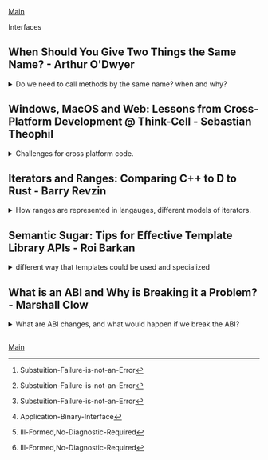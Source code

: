 <!--
ignore these words in spell check for this file
// cSpell:ignore O'Dwyer Theophil conio Revzin swappable ssize Niebloids Hollman Niebler Sutter Clow libstdc
-->
[Main](README.md)

Interfaces

## When Should You Give Two Things the Same Name? - Arthur O'Dwyer

<details>
<summary>
Do we need to call methods by the same name? when and why? 
</summary>

[When Should You Give Two Things the Same Name?](https://youtu.be/OQgFEkgKx2s)

> - When do ue us classical inheritance.
> - Idiosyncratic philosophical digressions.
> - Copious anecdotes from the STL.
> - Kind of a major rabbit-hole about constructors.
> - Mental templates, macros and polyfills
> - Bonus mantras and takeaways.

### The role of (OO) Inheritance

What do we expects from inheritance?/
We expect virtual functions and somewhere that they're used: polymorphic methods, deletion of pointers through the virtual destructor...

```cpp
struct Animal{
    virtual void feed();
    virtual ~Animal()=default
};
struct Cat: public Animal{
    // what do we expect here?
    //probably an override of feed()
};
```

but if we see code with value-semantic and none polymorphic code, we will be confused.

```cpp
Cat acquirePet();
void foo(Cat & current)
{
    auto newPet = acquirePet();
    std::swap(current, newPet);
}
```

the two approches can be combined (public inheritance without polymorphism)

> - EBO - [Empty Base Optimization](https://en.cppreference.com/w/cpp/language/ebo)
> - CRTP - [Curiously Recurring Template Pattern]https://en.cppreference.com/w/cpp/language/crtp
> - TagDispatch

but they are more of a corner cases, not the intended usage of inheritance.

```cpp
template <class Allocator>
struct CatEBO : Allocator{

};

struct CatCRTP : CanFightWith<CatCRTP>
{

};

struct CatTagDispatch: AnyAnimalTag
{

};
```

according to Liskov's substition principle:

> "**If** for each object o1 of type S **there is** an object o2 of type T **such that** all programs P defined in terms of T, the behavior of P is unchanged when o1 is substituted for o2, **then** S is a subtype of T."

and adding Occam's Razor

> "Make class S a chile of class T **if and only if** you intended to pass an objet o1 of types S as the argument to some function P defined in terms of T"
> if you don't intend to do that, there is no reason for that public inheritance relationship to exists,... and therefore that relationship should **not** exists.

Chesterton speaking against unnecessary changes and the mindset of 'modern reformers' (someone who does reforms for the sake of refroms).

> "The modern reformer says "I don't see the use of this fence; let us clear it away". The more intelligent type answers, "When you can tell me that you **do** see why it is here, **then** maybe i will allow you to destroy it"". \
> --G.K. Chesterton(1929), lightly abridged
>
> Since fences generally have reasons, tearing down fences should not be done lightly.

so if we see classical inheritance, we shouldn't change it (in a refactor) until we see why it was done this way in the first place.

Robert Frost

> "Before I build a wall I'd ask To know\
> What I was walling in, or walling out"\
> --Robert Frost, "Mending Wall" (1914)

before we put up a fence, we should know what we're doing, the reason for it, and we should document it clearly, so if we come across it in the future, we can rationally consider if it's safe to remove in the current situation.

otherwise, we might run into 'The paradox of the useless fence'./

- before we tear down a fence, we must understand why it's there.
- if there was no reason to build the fence, it will be hard to understand why it was build.
- therefore: it's harder to remove a fence that was build for no good reason than a fence that was built for good reasons with a sound rationale.

and this is a thing that we can see in many codebases. somebody writes a code that uses a technique without a good reason, and then we can't remove the code because we can't understand what they were trying to do.

in c++, when we see inheritance, we expect to see a reason why it was designed this way, and specifically, we expect to see someone using a polymorphic method. if we aren't "forced" into inheritance, we should avoid it. **Prefer composition over inheritance (Has-A is better than Is-A)**.

### Naming and STL Examples

A single name for a single entity:

> - We should use different words to refer to different ideas.
> - When refering to the same idea, we should use the same word.
> - Any given single identifier should refer unambiguously to a single entity.

two codebase, which is easier? A uses the same name (diffrent signature) for two functions. B uses different names.

```cpp
//A
bool feed(Snake& snake);
bool feed(Bear& bear);
```

or

```cpp
//B
bool feed_snake(Snake& snake);
bool feed_bear(Bear& bear);
```

using the specialized name helps us detect and trace, we can always find all the usages, jump to it, rename it, and we can always tell if which function is used. it help the computer with overload resolution, and makes it easier for the IDE.

so if we see the version A (with the overloads of the identical name), we expect that there was a reason for this, and we should actually expect a specific reason - polymorphism.

polymorphism isn't just virtual functions, there's also static polymorphism of templates.

```cpp
template <typename T>
void solve_puzzle(Animal& a)
{
    feed(a); //calling a specific overload.
}
```

both std::vector and std::list (and many other containers) use the identifier "_.push_back()_" as a method name. this same name allows us to create a template function. like the _std::back_inserter_ iterator, _std::swap_.

```cpp
template <typename T>
struct back_insert_iterator{
    //...
    // container is T*
    back_insert_iterator& operator=(const T::value_type& x)
    {
        container->push_back(x);
    }
};
```

if there was no use of polymorphism, a unique identifier would be easier to read, understand and maintain, but we get so much functionality from the STL,which makes the overloaded versions preferabl.

a counter example from the STL, _erase_ has two overloads. one identifier with two entities. Arthur says that this code doesn't facilitate any polymorphism.

```cpp
class vector
{
    using CI = const_iterator;
    iterator erase(CI first,CI last);
    iterator erase(CI where){
        return erase(where,where+1);
    }
};
```

here is an example where we trip over ourselves, we have a vector of numbers, we want to keep only the even numbers. we use the erase-remove idiom but we forget to pass the second argument to _.erase()_, so we erase only one element.

```cpp
bool isOdd(int);
std::vector<int> v= {1,2,3,4,5,6,7};
v.erase(std::remove_if(v.begin(),v.end(),isOdd)); // erase remove idiom, erase with one arguments
static_assert(std::none_of(v.begin(),v.end(), isOdd)); // this fails!
```

what we should have done is

```cpp
v.erase(std::remove_if(v.begin(),v.end(),isOdd),v.end()); // erase remove idiom, erase with two arguments
static_assert(std::none_of(v.begin(),v.end(), isOdd)); // now it's ok
```

why was the overload created? arthur says there isn't a good reason.

### An Issue with the Constructor

STL classes have too many overloads, especially std::string,

```cpp
class string {
    string(size_t n,char); // string with n times of char
    string(const char * ,size_t n); // first n chars of char*
    string(const string &,size_t pos); // copy of other string, starting at some position
    template<InputIterator It>
    string(It,it); //take two iterators
}

size_t zero =0;
auto a =std::string(zero,0); //what is called here? zero instance of character 0
auto b =std::string(0,zero); // calls the overload with the const char*, undefined behavior probably
auto c = std::string("abcd",2);  // "ab" constructor first n chars,
auto d = std::string("abcd"s,2); // "cd" constructor copy of other string from position, just because we added the string literal
```

could all these constructor be replaced with factories?

```cpp
class stringRevised {
    static stringRevised fromCopiesOfN(size_t n,char); // string with n times of char
    static stringRevised fromPtrAndLength(const char * ,size_t n); // first n chars of char*
    static stringRevised fromSuffixStartingAt(const stringRevised &,size_t pos); // copy of other string, starting at some position
    template<InputIterator It>
    static stringRevised fromRange(It,it); //take two iterators
};
size_t zero =0;
auto a =stringRevised::fromCopiesOfN(zero,0);
auto b =stringRevised::fromPtrAndLength(0,zero);
```

we couldn't do this, constructors are special.
factory functions are self documenting and easy to understand, but they don't work with the perfect-forwarding wrappers.

- _std::make_shared_, _std::make_unique_
- _emplace_back_, _optional::emplace_, _variant::emplace_

```cpp
auto a1 = std::make_shared<std::string>(zero,0);
auto a2 = std::make_shared<stringRevised>(stringRevised::fromCopiesOfN(zero,0)); //extra move operation in the good case, copy also possible.
```

constructor syntax allows us to create objects not on the stack in a comfortable way. we can actually 'new auto' (c++17) to heap allocate a factoy function p-rvalue result, gurantess heap ellision,actually good

```cpp
T t1 =T(1,2);
T* p1 =new T(2,3);
T t2 = T::fromTwoInt(3,4);
T* p2 = new auto(T::fromTwoInt(4,5)); //this works!
```

could we make a generic perfect forwarding function with factory functions?
something like this? this would work, but now instead of having a single identifier for many entities as the constructor, we simply have to choose a different name that all the classes are going to use and it won't be informative

```cpp
template <typename T, typename... Args>
auto build_shared(Args...args)
{
    T* p= new auto(T::createGenerically(args...));
    return std::make_shared<T>(p);
}
```

our fantasy: could we pass the creation format itself? pass in the factory function itself? in today's c++, this must be a concrete set (not overload set). there is one proposal for "lifting" an overload set into a concrete lambda object. a different proposal for an object that deduces types from an overload set(std::overload_set, like std::initializer_list), some sort of compiler magic.

```cpp
template <typename How, typename... Args> //the class 'How' is the problem
auto build_shared_How(How how,Args...args)
{
    auto *p= new auto(how(std::forward<Args>(args)...));
    return std::shared_ptr(p);
}
std::shared_ptr<stringRevised> sp1 = build_shared_How(stringRevised::fromCopiesOfN,0,0);
std::shared_ptr<stringRevised> sp2 = build_shared_How(stringRevised::fromPtrAndLength,0,0);

//proposal 1,
//auto sp3 = build_shared_How([]stringRevised::fromCopiesOfN,0,0);
```

### Mental Models, Macros, Polyfills

to recap, sometimes we give two entities (in different classes) the same name with the same signature, because we are going to template on the class type. this is what _std::make_shared_ does (with perfect forwarding)

```cpp
template<class Animal>
void foo(Animal & a)
{
    a.feed();
}
```

sometimes we give the same name but different signatures, because we're going to template on the argument types.

```cpp
template <class Animal, class... Foods>
void bar(Animal &a, Foods... foods)
{
    a.feed(foods...);
}
```

all STL containters provide _c.insert(pos,value)_, associative containers (like std::set) ignore the positional value. this allows us to create an _std::inserter_ with the same arguments for all containers.

```cpp
std::vector<int> data ={1,2,3}

std::vector<int> c1;
std::copy(data.begin(),data.end(),std::inserter(c1,c1.begin()));
std::set<int> c2;
std::copy(data.begin(),data.end(),std::inserter(c2,c2.begin()));
```

inserting into a set doesn't always make it bigger, if the set contains the element, it just returns it. the mental model of inserting into a set is different.
should all insert functions have the same name? why not _insertAt(pos,x)_ ,_insertNodeHandle(nh)_, _insertRange(it1,it2)_.

STL provides uniformity of containers, all containers share the same API, we can switch from _std::vector_ to _std::deque_, _std::list_ or even _std::multiset_, but does it work work the same?

no. the behavior is different. _.push_back()_ on _std::deque_ maintains the iterators, but not on a _std::vector_, _.push_back()_ invalidates the iterators (the vector might have be reallocated).

```cpp
//std::deque<int> data = {3,1,4,1,5,9,2,6,5}; //replace deque for vector
std::vector<int> data = {3,1,4,1,5,9,2,6,5};
std::sort(data.begin(), data.end());
auto [first,last]= std::equal_range(data,begin(),data.end());
data.push_back(100); // invalidates iterators in vector
data.erase(first, last); // undefined behavior in vector
for (int i: data)
{
    std::cout << i << '\n';
}
```

Can templates be mental?

> "Software engineering is programming integrated over time"\
> -- Titus Winters.

Sharing names as upgrade paths?
std::string*view and std::string share the same names for many functionalities, it was done in purpose. this was done so we could upgrade the std::string to std::string_view without issues. this was done with \_std::optional*, it has the same operators as the smart pointer classes. the reasoning was that we could replace _std::unique_ptr_ with _std::optional_, this way we reduce heap allocation and still get the 'not created' option.

reusing names can still lead to bugs. in this example both _std::optional_ and the inner type have _.reset()_ method, if we use it with the dot notation, we call the _std::optional_ method, the arrow notations is for the inner type. this would happen also with a smart pointer.

the code compiles and runs, but it doesn't do what we think it does!

```cpp
struct DataCache{
    void update(key,value);
    void reset();
};
struct Connection
{
    std::optional<DataCache> dataCache_;
    void resetCache()
    {
        if (dataCache_) //if optional value exists
        {
            dataCache_.reset(); //oops! bug! not we don't have a cache at all.
            //dataCache_->reset(); //this is what we wanted!
        }
    }
};
```

the STL and boost libraries also try to have the same names for the sake of upgrade paths.it's not a template metaprogramming, more of a **macro based static polymorphism**. the API was designed to allow this behavior. it's also called **polyfill**. the boost version is a _polyfill_ for the std version.

```cpp
#if __cplusplus >= 201703L
#include <optional>
using std::optional;
#else
#include <boost/optional/hpp>
using boost::optional;
#endif
```

we can also use this from compiler flags as platform specific polymorphism.

```cpp
namespace curses
{
    void clearScreen();
    void drawAt(int x, int y, char ch);
}

namespace conio
{
    void clearScreen();
    void drawAt(int x, int y, char ch);
}

using namespace TERMLIB; // -DTERMLIB=curses or -DTERMLIB=conio
void drawTitleBar()
{
    for (int x =0; x< 100; ++x)
    {
        drawAt(x,1,'#');// calls different function according to the TERMLIB flag.
    }
}
```

### Takeaways and Mantra

if the default parameters isn't used, don't use it. it's like an overload set, check if it's justified to use.

concepts are constrains on types, but we define them based on the algorithms, we define things based on usage.

std::enumerators - template specialization on enums that have the same name.

> - Inheritance is for sharing an interface.
>   - and so is overloading
> - Use a single names for a single entity
> - When you see two things with the same name, assume there is a reason for it.
> - When you have option to give two things the same name, **don't, unless** there is a reason for it.
> - To find concepts, don't study what your callees provide in common; study what your callers require
> - Default function arguments are the devil.

</details>

## Windows, MacOS and Web: Lessons from Cross-Platform Development @ Think-Cell - Sebastian Theophil

<details>
<summary>
Challenges for cross platform code.
</summary>

[Windows, MacOS and Web: Lessons from Cross-Platform Development @ think-cell](https://youtu.be/Cmud1jO__VA)

they started with a library that was developed in windows environment,it was a plug-in, and therefore, dynamically loaded and not in control of the entire process, many shared resources.
they

> "need a cross-platform toolkit that hides platforms specifics and **behaves identically** on different platforms"

(if such things can exists)

> Agenda
>
> 1. Levels of Abstraction: Hiding Platform Specifics
> 2. Kernel Object Lifetimes: Interprocess Shared Memory
> 3. Common Tooling I: Text Internationalization
> 4. Common Tooling II: Error Reporting
> 5. Moving to WebAssembly

### Levels of Abstraction: Hiding Platform Specifics

platform independent c++?
there are easy cases, like rendering, http requests (with the system API), child process and setting IO pipes. theses cases can be

> "Clearly defind as '**data In, data Out**'"

but even these cases can be difficult to make true platfrom indpendent, like direct call to rename/move files, which has different behavior flag for windows and macOs.

consider what the function really does and what it needs, what is the purpose of the function? if we know the "Why" - the reasoning for the function (what the user tries to achieve), we can tailor the "How" - what do we call in each platform. we don't simply route the arguments to the OS system call.

creating a file that is automatically deleted by the OS when the system closes (even at crush) but while it's alive it can be used by other processes. this behavior can be easily down on windows, but not on Mac, so maybe we need to rethink the 'how', and use a sqlite database for this in macOS, rather than file.

> - cross platform interfaces need to have well-defined, strong semantics.
> - weak semantics lead to subtle errors.
>   - Warning Sign: Having to look at the implementation.
> - Strong semantics increase DoF (degrees of freedom) for the implementor.
> - Too high-level.
>   - missed chance to unify code. Rare, we are lazy.
> - Too low-level.
>   - You'll force identical interfaces on very different things.
>   - semantics don't match operating system (_QFile::setPermissions_).
>   - or you'll loose a lot of expressiveness (_rename_).

### Kernel Object Lifetimes: Interprocess Shared Memory

boost and other libraries solve some of the problems for us, but sometimes we can to better.

boost offere interprocess communication tools, different shared memory behavior for windows and mac, windows cleans up, Posix can keep files alive for a long while. there are Robust Mutexes, file locking.

### Common Tooling I: Text Internationalization

a tool for text internationalization: translating, numbers formats.
text, context, plurality forms, what we wants.

[Boost.Locale] (https://www.boost.org/doc/libs/1_51_0/libs/locale/doc/html/main.html) was added in 2018 (boost 1.67), which supports tranlation by creating a catalog of transaltion, in boost it's runtime, in their implementation they try to make it constexpr. we don't want to read a file from disk, it's dangerous, we rather link the translations as part of the program.

> reminder about constexpr

strong and identical semantics can also refer to external tools in the build process.

### Common Tooling II: Error Reporting

dumping stack data to file, different for windows and Unix. they have an error report system that sends error to the backend and tries to identify the error. but file formats for dumps are different, and it needs to be standardized.
macOS allows to send access permissions to other processes.

### Moving to WebAssembly

the products ships with chrome extensions and webapp. they tried to use TypeScript (not JavaScript). but they weren't able to share data with c++. using C++ was typeunsafe because it lacked wrappers for JavaScript. so they built something of their own.
it's called 'Defiantly typed", and they have 'typescriptem'. which creates type safe c++ that does JavaScript.

in typescript, decleration order doesn't matter. so there needs to be some dependency list. typescript has non-integer enums, so they created a marshal enum template, and they had to create function callbacks.

</details>

## Iterators and Ranges: Comparing C++ to D to Rust - Barry Revzin

<details>
<summary>
How ranges are represented in langauges, different models of iterators.
</summary>

[Iterators and Ranges: Comparing C++ to D to Rust](https://youtu.be/d3qY4dZ2r4w), [Slides](https://cppnow.digital-medium.co.uk/wp-content/uploads/2021/05/Iteration-Models-slides.pdf)

a sequence (list, vector, map, generator,etc..) of data, we need a unifrom set of operations (read, advance, check if done?).
C++ has an iterator pair model, one for the first elements (which we move), and one iterator for one-past-the last (end iterator), we can advance the iterator (forward, backward for bi-directional, or even jump if it's a random access), read from it and check if it's the same as the ending iterator.

### C++ Ranges

in c++ ranges, we have an iterator as one type and the sentinel as the end point.

in this example we have the pair (begin, end), andvance, read, and check if done. it's deliberately a classic for loop and not a range for loop.

```cpp
template <range R>
void print_all(R&& r)
{
    auto it = ranges::begin(r);
    auto it = ranges::end(r);

    for (;it != last;++it)
    {
        fmt::print("{}\n",*it);
    }
}
```

_transform_ (map in other langauges) and _filter_\
a slide of how to implement c++ _transform_, a bit about the _end()_ method that returns iterator rather than the sentinel in case of _common_range_, all sorts of const overloads. transform is a wrapper around the iterator behavior, the 'read' behavior is a function that uses the value returned from the underlying 'read'. with filter, we have a problem that the we can't tell before hand what is the first element (it's not a one-to-one relationship), so there are some issues about constant times and stashing, but in the end it's wrapper over find-if

### The D Ranages Model - Iterators Must Go

D supports popping (shrinking, slicing), we work directly on the range object, we read the front element and pop it to advance.

a slide about implementing D behavior in C++. a slide about map (c++ transform) and filter in D, a lot less boiler plate code, D has more pronounced problem with the filter behavior (it's harder to find the first element), it fixes it with something called 'prime', which ensures the first element is correct.

in csharp, we use an enumerator that starts before the first element.

```csharp
var l = new List<int>{1,2,3};
var e = l.GetEnumerator();
while (e.MoveNext())
{
    Console.WriteLine(e.Current);
}
```

he describes c++,D and c# as 'reading languages'

> - _read_ is a distinct, idempotent function (can call it as many times as we want and get the same result)
> - it has an intresting downside..
>   - in the example below, how many times is the 'some_operation' invoked?

```cpp
auto some_operation(int)->int;
void impl()
{
    std::vector<int> v = {1,2,3,4,5,6};
    auto r = v
        | map(some_operation) //c++ transform
        | filter([](int i){return i % 2 === 0;});
    for (int i:r)
    {
        fmt::print("{}\n",i);
    }
}
```

we actually have more than expected invocations! each element that satisfies the condition has an extra invocation, one to check if it's a match, and another to actually return the value. this happend in D and C# as well.

if the D model is simpler than c++ iterator pair model, then why wasn't c++ ranges implemented like D?\
looking at find-if example, and then trying to make a subrange of all the elements until that element. it's easy in c++, find the first match and use it as a cutoff point for the subrange.

```cpp
template <forward_iterator I, sentinel_for<I> S, indirect_unary_predicate<I> Pred>
auto until(I first, S last, Pred pred)-> subrange<I>
{
    I firstMatch = find_if(first,last, pred);
    return{first,firstMatch};
}
```

in D, things aren't as easy. D works with ranges, and there is perfect way to do it, we can do it lazy, like _take-while_, which is a range that lazy evalutes and continues until the predicate is matched. alternatively, we can implement it as like _take-range_, we use the predicate to count the number of elements before the first element that fulfills the predicate, and then take exactly that many elements
(position). in D we have a bit more algorithms, and we rely more on indices.

splitting ranges, taking a subrange. or even breaking the range according to some idea. we build everything on top of the search functionality.

```cpp
template <forward_iterator I, sentinel_for<I> S,forward_iterator I2, sentinel_for<I2> S2>
auto find_split(I first, S last, I2 first2, S2 last2)
{
    auto mid = ranges::search(first,last, first2,last2);
    auto pre = ranges::subrange(first,mid.begin());
    auto post = ranges::subrange(mid.end(),last);

    return tuple{pre,mid,post};
}
```

D has different methods for findSplit, findSplitAfter,findSplitBefore, and it doesn't have many chances for code reuse, it again needs to rely on indices.

### The Rust Iterator Model

Rust is very different from C++, it has one method, _next_, we can use it once to get the data, and that's it. it gives the data, moves to the next element, the checking is done by returning an OptionalReference.

the map operation is rust is simply taking the next element, if it's nullopt, return the nullopt, otherwise, return the result of invoking the mapping function on it. filter moves forward until it reaches the end or an element that satisfies the condition.
actually, python and java are similar.\
we can call them 'iterator languages', read isn't a separate operation. java is a bit different than rust and python, it has the _.hasNext()_, which uses a cached element.

rust also has cached element mechanics, which is called _peek_.

### Iterator Languages

if the reading languages, calling map and then filter had extra operations of the map function, in iterator languages, there is no extra overhead, the mapping is called once per element. but if we have drop operation, we still pay for the mapping, (because the read and advance operations are linker), while in reading langauges we don't need to read the data to advance over it.

in c++, we can take the iterator returned from find_if, and simply delete it.

in iterator languages, how do we remove the matched value? we need a different algorithm, instead of find_if to match the value, we search for the position and then delete the element in that position.

for group_by (group_on, partitaion_by,chunkBy, chunkOn) there are two approaches: binary and unary. we can implement the unary approach in terms of the binary approach. they return a range of ranges.

slides about rust, group*by and \_getlines*,

> Functional gaps in iterator languages
>
> - No container/iterator cohesion
> - What about algorithms?
>   - no binary _group_by_
>   - no _adjacent_find_ or _adjacent_difference_
>   - no _sort_
>   - no _slide_
>   - no _search_, _mismatch_ of _find_end_
>   - no _lower_bound_, _upper_bound_, _equal range_ or _binary_search_
>   - no _next_permutation_ or _prev_permutation_
>   - no _stable_partition_ or _rotate_ (_partition_ returns index)
>   - no _min_element_, _max_element_ or _minmax_element_

| language | type     | element       | read              | advance           | done?             |
| -------- | -------- | ------------- | ----------------- | ----------------- | ----------------- |
| C++      | reading  | iterator it   | \*it              | ++it              | it == last        |
| D        | reading  | range r       | r.front()         | r.popFront()      | r.empty()         |
| C#       | reading  | IEnumerator e | e.Current         | e.moveNext()      | e.moveNext()      |
| Rust     | iterator | iterator it   | it.next()         | it.next()         | i.next()          |
| Python   | iterator | iterator it   | it.\_\_next\_\_() | it.\_\_next\_\_() | it.\_\_next\_\_() |
| Java     | iterator | iterator it   | it.next()         | it.next()         | it.hasNext()      |

</details>

## Semantic Sugar: Tips for Effective Template Library APIs - Roi Barkan

<details>
<summary>
different way that templates could be used and specialized
</summary>

[Semantic Sugar: Tips for Effective Template Library API](https://youtu.be/u0rvEMV8Qq4), [slides](https://cppnow.digital-medium.co.uk/wp-content/uploads/2021/05/Semantic-Sugar_-Tips-for-Effective-Template-Library-APIs-1.pdf)

template libraries. concepts were conceptualized even back in 2013,2014, before the language was able to provide them.

templates and overload resultion, writing the same algorithm for multiple types, metaprogramming for implementing different overloaded algorithms.

```cpp
template <class T>
constexpr const T & min(const T &a, const T &b)
{
    return (b<a) ? b :a;
}

template <class T>
constexpr void swap(T &a, T &b) noexcept;

template <class T2, std::size_t N>
constexpr void swap(T2 (&a)[N], T2 (&b)[N]) noexcept;
```

somtimes multiple overloads are legitmate, but one is preferable, so we can use _std::enable_if_ and SFINAE[^1].

things that we will see this lecture

- Putting constrains on our templates
- C++20 Concepts- alternatives and ancestors
- Many opinions, some facts
- Tips and ideas, when should use various mechanisms
- Suggestions for changes to the language (opinions, not facts)
- Snippets from the STL
- Clips from Youtube

concepts are:

### A Bunch of Boolean Expressions

defining concepts with boolean expressions, and with c++20 'requires' keyword.

```cpp
template <class T>
concept integral = std::is_integral_v<T>;

template <class T>
concept signed_integral = std::is_integral_v<T> && std::is_signed_v<T>;

template <class T>
concept swappable = requires(T& a,T& b)
    {
        ranges::swap(a,b;)
    };
```

we could do this before c++20, with type traits (classes that have `::value` member), variable templates and function templates

[integral_constant](https://en.cppreference.com/w/cpp/types/integral_constant), \
[std::enable_borrowed_range](https://en.cppreference.com/w/cpp/ranges/borrowed_range), \
[std::is_pointer_interconvertible_with_class](https://en.cppreference.com/w/cpp/types/is_pointer_interconvertible_with_class)

```cpp
template <bool B>
using bool_constant = std::integral_constant<bool,B>;
typedef bool_constant<true> true_type;

template <class R>
inline constexpr bool std::enable_borrowed_range= false;

template <class S, class M>
constexpr bool std::is_pointer_interconvertible_with_class(M S::* mp) noexcept;
```

full expressiveness is possible [std::is_scalar](https://en.cppreference.com/w/cpp/types/is_scalar), is defined with boolean OR expressions

```cpp
template <class T>
struct is_scalar : integral_constant<bool,
        is_arithemetic<T>::value ||
        is_enum<T>::value ||
        is_pointer<T>::value ||
        is_member_pointer<T>::value ||
        is_null_pointer<T>::value
    >
```

SFINAE[^1], void_t, the detection idiom a way, to use something like 'required' in pre c++20 standards (the new syntax makes things easier to read a and write). the default is false, but we specialize on the true types.

```cpp
template <typename T,typename =void>
struct has_meow : std::false_type{};
template <typename T>
struct has_meow<T, void_t<decltype(std::declval<T>().meow())>>
    : std::true_type();
```

**concepts still don't allow specialization**

```cpp
template <class T> struct is_const : std::false_type{};
template <class T> struct is_const<const T> : std::true_type{};
```

out in/opt out specialization, the std::enable_borrowed_range can specialized to true and opt-in to get some functionality.

```cpp
template <class R>
inline constexpr bool std::enable_borrowed_range= false;
```

predicates on traits (not type traits), here the temperature class is specialized to have predicate

```cpp
namespace std {
    template<>
    struct numeric_limits<Temperature>{
        static constexpr bool has_infinity = false;
    };
}
```

### Take the Overload that Meets the Largest Number of Predicates

controlling library-application interation

> - When applications use libraries there's a risk of error due to incorrect expections.
> - Overload-resolution is a way to try and verify expectations are matched.
> - This can be an 'on/off' constraining to allow/disallow certain interactions, or more advance mechanism to choose or tailer specifs of an interactions.
> - some resolution mechanisms can easily be bypassed, while other are less negotiable.

overload resolution with concepts:

> - 'requires' clause
>   - Two more syntax alternatives for good measure
> - The most specialized version wins (see standard for details)
> - SFINAE[^1] friendly
> - Clear error messages
> - Faster compilation speed
> - Library defines requirements - Application must conform.

a 'requires clause' is not a 'requires expression'

we can impose restriction from the library side - the library dictates the constraints

> - std::enable_if
>   - library guided, the requirements are defind by the library
>   - no ranking, error on multiple matchs
> - "partial specialization" - choose the function more specialized than others (be carefull of universal forwarding functions)
> - ranking down by the compiler
> - Tag dispatch
>   - this is what the STL uses
>   - iterators opt-in to their category/concept
>   - in the STL this dispatch is hiedden as an implementation detail,
>   - libraries could technically allow call-site override.

```cpp
//from the stl
template <class _InputIter>
inline void advance (_InputIter & __i,typename iterator_traits<_InputIter>::differene_type __n)
{
   __advance(__i,__n,typename iterator_traits<_InputIter>::iterator_category() );
}
```

alternatively, we can have constraints coming from the application,

```cpp
template <class ForwardIt, class Compare= std::less<>>
constexpr ForwardIt max_element(ForwardIt first, ForwardIt last, Compare comp =Compare{});
```

> - Policy-Based Desgin
>   - this is what we use in many stl algorithms.
>   - the callers can overide at the call-site.
>   - (isn't this the strategy design pattern?)
> - Customization Points (and CPOs, tag_invoke)
>   - Algorithms have a default.
>   - Algorithms that can be specialized by the library, but for the entire type, not per call.
>   - Examples: std::swap, ranges::ssize, ranges::empty,
>   - CPOs are objects with operator() that deal with overload resolution intricacies.
>   - 'Niebloids' - similar mechanism for ADL avoidance.
> - Behavioral Properties (P1393, C++23 executors, Hollman & Niebler)
>   - _std::require(executor, execution::blocking.always);_
>   - Library defines properties and Application can use them.

CPO (customization points objects) are callable objects (have the `()` method) that help with overload resolution,tag invokes is an attempt to standardize the CPO idea. Niebloids are a similar but different mechanism.

maybe in c++23 we can have behavioral properties,

Overload Resolution / Customizations

| type                   | On/Off (compiler error?) | Choose from Few | User Code   | Simplicity                                             |
| ---------------------- | ------------------------ | --------------- | ----------- | ------------------------------------------------------ |
| _requires_             | Library                  | Library         | No          | Yes                                                    |
| _std::enable_if_       | Library                  | Library         | No          | No                                                     |
| 'Specialization'       | Library                  | Library         | No          | Yes                                                    |
| 'Tag Dispatch'         | Application              | Application     | No          | Medium                                                 |
| Policy Based Design    | N/A                      | No              | Caller      | (simple for algorithms, less so for classes and types) |
| CPOs                   | Application              | No              | Application | Medium                                                 |
| _std::require_ (c++23) | No                       | Caller          | No          | Yes                                                    |

Advanced Overload Resolution Schemes

| type                   | On/Off      | Choose from Few       | User Code        | How?        |
| ---------------------- | ----------- | --------------------- | ---------------- | ----------- |
| _requires_             | Library     | Library \ Application | No               | Warrents    |
| _std::enable_if_       | Library     | Library \ Application | No               | Warrents    |
| 'Specialization'       | Library     | Library               | No               | N/A         |
| 'Tag Dispatch'         | Application | Application \ Caller  | No \ Application | Expose/Add  |
| Policy Based Design    | N/A         | No \ Caller           | Caller           | Policy tags |
| CPOs                   | Application | No (runtime)          | Application      | N/A         |
| _std::require_ (c++23) | No          | Caller                | No               | N/A         |

### Syntactic and Semantic

semantics can be tricky. like

> - _std::is_trivially_copyable_v\<std::pair\<int, int>>_ -> **false**.
> - the complexicy of _std::list::size()_ - was constant or linear until c++11, but required to be constant in c++11.

trivially copyable means we can do memcopy rather than call constructors, but despite that, a standard pair of int is syntactically not trivially copyable (same as tuples), because it would constitute as an ABI break because of past reasons. std::pair has none-trivial assignment operators (to work with rvalue references).

std::list::size() was implementation dependant (linear or constant) for a while, but this was changed (which required an ABI break) for c++11.

there are escape hatches that allow specialization to opt out from behaviors in order to implement things differently. a positive escape hatch is a 'warrant', a way to opt-in to behaviors that are default disabled. this is dangerous, 'footguns' (a way to shot yourself in the foot). we saw this earlier with _std::ranges::enable_borrowed_range_, which is default false.

'cheaply_copyable_t' - from Herb Sutter's lecture in CppCon2020.

special cases:

_std::equivalence_relation_ - a relation that is reflexive (f(x,x) is true), symmetric(f(a,b) == f(b,a)) and transitive (if f(a,b) is true and f(b,c) is true, then f(a,c) is true). there is an issue that the compiler can't differentiate between the general relation and specific equivalence_relation.

example of semantic sugars to attach semantics to lambdas.

### Take Away

> - Concepts are great
> - 'requires' doesn’t require concepts
> - Library writers - give your users power
>   - Build escape hatches / warrants
>   - Consider call-site customizations
> - C++ Standard
>   - Consider concept specialization
>   - Consider type-trait specialization

</details>

## What is an ABI and Why is Breaking it a Problem? - Marshall Clow

<details>
<summary>
What are ABI changes, and what would happen if we break the ABI?
</summary>

[What is an ABI and Why is Breaking it a Problem?](https://youtu.be/-XjUiLgJE2Y), [slides](https://cppnow.digital-medium.co.uk/wp-content/uploads/2021/05/Slides.pdf)

in 2020, there was a formal request to the standard committee to commit to breaking ABI in the future, people wanted to know that the committee was ready to do so if needed and in order to improve the language. the committee didn't fully respond.

ABI[^2] - application binary interface.

changes to the standard library that would entail an ABI break.

> the ABI includes stuff such as:
>
> - Structure layout.
> - Vtable layout.
> - Parameter passing convetions.
> - Name mangling.
> - Exception handling methods.
>
> But also - Library changes, which are different from compiler changes.

### The One Defintion Rule (ODR)

> "If there is more than one (non-identical) defintion of an entity visible in a program than the behavior of the program is undefined"

the actual term for the standard is "Ill-formed, no diagnostic required" (IF-NDR[^3]). this means that the toolchain is allowed to produce a program that the can do anything, and doesn't have to tell you that it has done so.

examples of ODR violations:

> 1. Two diffrent defintions.
> 2. Change the layout of the struct.
> 3. Add a virtual method.
> 4. More subtle things.

in this example, code with header1.h belives that Foo's size is 8 and b is at offset 4, and code with header2.h believes the size is 12 with b at offset 8. if we go around passing objects, the defintions are different and things will go bad.
cpp isn't python, we use offset to determine members, not member names.

when this effects class inheritance or composotion, it is called "**the fragile base class problem**", if we change the base, everything must be re-built.

```cpp
//header1.h
struct Foo
{
    int32_t a;
    int32_t b;
};

//header2.h
struct Foo
{
    int32_t a;
    int32_t added;
    int32_t b;
};
```

adding a virtual method is the same is changing the layout of the vtable.

> Variations on a theme:
>
> 1. Removing a member.
> 2. Reordering members.
> 3. #pragma pack.

removing a problem is the same as adding, reordering changes the offset, changing the #pragma pack can both change the size and the offsets.

```cpp
//header 1.h
struct Bar{
    virtual int One(int);
    virtual ~Bar();
};

//header 2.h
struct Bar{
    virtual int One(int);
    virtual double Two(std::string);
    virtual ~Bar();
};
```

the vtable is a static struct with function pointers, we can't say how the members are ordered, it is up to the implementation of the compiler, it can be in lexical order or the order of declaration.

in this example we have a pair with two members and a copy constructor with memberwise copy. the other pair uses default copy constructor. but with trivially copyable pairs, we can get better performance specialization.

```cpp
//header 1.h
template<Typename T1, typename T2>
struct pair {
    T1 first;
    T2 second;
    //...
    pair(const pair &p): first(p.first),second(p.second) //copy constructor
    {}
};

//header 2.h
template<Typename T1, typename T2>
struct pair {
    T1 first;
    T2 second;
    //...
    pair(const pair &p)=default
};
```

> on some platforms, parameters of trivially-copyable types which can fit into a register are passed in a register instead of on the stack.

if one piece of code expects the data to be on the stack and the other puts it on the register, this is a serious debugging challenge. this will be solved with a full re-compile of the code.

users can re-compile all of their code to make it fit the new defintions, but this can't work with the standard library. this was an actual problem that required the committee to do some special trickery to ensure this issue won't happen.

| issue                    | header1.h | header2.h        |
| ------------------------ | --------- | ---------------- |
| size of Foo              | 8         | 12               |
| offset of Foo.b          | 4         | 8                |
| Bar vtable size          | $2*8=16$  | $3 * 8 = 24$     |
| trivially copyable pairs | no        | yes (supposedly) |

so if IF-NDR[^3] is so scary, why can't the compiler diagnose this?

three cases to consider

> - Two different defintions in the same translation unit.
> - Two different defintions in different translation units, statically linked.
> - Two different defintions in different translation units, dynamically linked.

the first case is covered, we get a warning from the compiler. the second case is theoretically possible to diagnose, if we make object files bigger and the linker does more work. the third case doesn't involve the toolchain, it's getting done by the program loader, it happens after the compiler and the linker did the work, the objects might have been compiled by different compilers at different times. the chain of dynamic linking can include many object files.

### From ODR to ABI Break

> - "ODR violation between the environment in which the program was built and the environment in which it is run."
> - "An ABI break is just an ODR violation in time."
>
> we can also consider two different versions of the same file as two files. say we install a new version of a shared library with an updated header file, we have program A that uses this library, but we don't recompile it. when we run A, it will load the updated shared library, but will use it as if it was the old version.

but what can we do with this?

> - Don't change things that effect ABI.
> - Don't have 'stale binaries'.
> - Have only one defintion for everything.

we don't always know that something is an ABI change. avoiding stale binaries mean building everything, everytime, from scratch, which is not only time consuming, but what about external libraries which we don't have the source code for?

### Examples of ABI Breaks Happenning in the Past

in c++17, _emplace_back_ was changed to return a reference to the newly created emplaced object (rather than void), this didn't cause problems for existing code. (the return type is not part of the mangling).

for c++11, _libstdc++_ changed the layout and behavior of _std::basic_string_ . the old string class implemented '_copy-on-write_' semantics, while the new one did not. this change was mitigated by providing a flag that retained the old behavior \_GLIBCXX\*USE_CXX11_ABI\*. so it was more of transition than a break, but it was still a big pain in the ass, which occasionally pops up in these days. there are actually two basic_strings implementations still lurking around, and each vendoer chooses which layout to use.

in c++20, there was rejected proposal for a 'half float' type (16 bit, like short), which would play very well with GPUs. it was rejected (in part) because that would involve adding virtual functions on the iostream to support _num_put_ and _num_get_, which would break code using iostream. (there were also other reasons).

### And Back Into Politics

the standard doesn't say anything about ABI, compatability, versions, and so on. in the past, ABI breaks were stopped by implementors, they would warn about this or speak up about changes. they don't want the flack from users, and they are the ones who interact with users.

[P2028: What is ABI, and What Should WG21 Do about it?](http://www.open-std.org/jtc1/sc22/wg21/docs/papers/2020/p2028r0.pdf) - the paper by Titus which called for ABI changes (breaks). this would improve performance, but the suggestion generated a lot of discussion (which this talk is part of).

These changes would have to be detectable, we can't have wide-spread ABI changes running around.

One suggestion would be to change name mangaling scheme and prevent linkage of new files with old files. effectively breaking the c++ language in half. new programs could only interact with new object files.

Another suggestion is to have 'fat binaries', which contain defintions for both the old versions and the new versions, and then stuff would be determined at run time / linkage. the problem is that until the program is run, we don't know what is used (which shared library, plugin's, executables, etc...), and by that time, information has already been stripped away and it's impossible to tell which version/vendor was responsible for them.

for users:

> - If you have source to every bit of software that you use, and are willing to rebuild it, then this is not a problem for you.
> - If you never use any third-party software, then this is not a problem for you - your OS vendor will resolve any issues.
> - Otherwise, if you have binaries that use C++ internally, then this would affect you.

a case from a photoshop user, a story of how ABI breaks would effect it. the user has 3rd party-plugins (shared libraries), which assuming an ABI change, all break on update (in the best case, we know that the problem is the abi change). some plug-in creators will have the update, some will charge for it, some will take short time, some long time, and some will never update. most users will avoid the update to keep their current plug-ins operational.

### Summary

> - There’s a real problem here.
> - Historically, the committee has prized stability.
> - ”We” would like a solution that will allow us to make changes.
> - We do not have such a solution today.

We assume stability and backward compatibility, this was historically prized in c++. but we don't stability to mean stagnation, if changes can be made to make stuff better, we want those changes to happen. can we make them happen? what about closed-source software - how can users be protected? and if we change the ABI, how do we make this safe to change more than once?

</details>

##

<!-- footnotes -->

[^1]: Substuition-Failure-is-not-an-Error
[^2]: Application-Binary-Interface
[^3]: Ill-Formed,No-Diagnostic-Required

[Main](README.md)